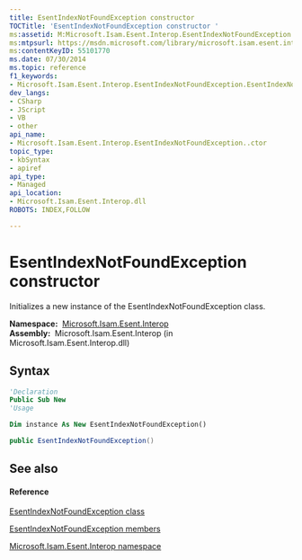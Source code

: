 ```yaml
---
title: EsentIndexNotFoundException constructor 
TOCTitle: 'EsentIndexNotFoundException constructor '
ms:assetid: M:Microsoft.Isam.Esent.Interop.EsentIndexNotFoundException.#ctor
ms:mtpsurl: https://msdn.microsoft.com/library/microsoft.isam.esent.interop.esentindexnotfoundexception.esentindexnotfoundexception(v=EXCHG.10)
ms:contentKeyID: 55101770
ms.date: 07/30/2014
ms.topic: reference
f1_keywords:
- Microsoft.Isam.Esent.Interop.EsentIndexNotFoundException.EsentIndexNotFoundException
dev_langs:
- CSharp
- JScript
- VB
- other
api_name: 
- Microsoft.Isam.Esent.Interop.EsentIndexNotFoundException..ctor
topic_type: 
- kbSyntax
- apiref
api_type: 
- Managed
api_location: 
- Microsoft.Isam.Esent.Interop.dll
ROBOTS: INDEX,FOLLOW

---
```


# EsentIndexNotFoundException constructor

Initializes a new instance of the EsentIndexNotFoundException class.

**Namespace:**  [Microsoft.Isam.Esent.Interop](./microsoft.isam.esent.interop-namespace.md)  
**Assembly:**  Microsoft.Isam.Esent.Interop (in Microsoft.Isam.Esent.Interop.dll)

## Syntax

``` vb
'Declaration
Public Sub New
'Usage

Dim instance As New EsentIndexNotFoundException()
```

``` csharp
public EsentIndexNotFoundException()
```

## See also

#### Reference

[EsentIndexNotFoundException class](./esentindexnotfoundexception-class.md)

[EsentIndexNotFoundException members](./esentindexnotfoundexception-members.md)

[Microsoft.Isam.Esent.Interop namespace](./microsoft.isam.esent.interop-namespace.md)